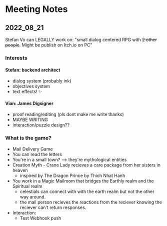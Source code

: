 # Meeting Notes

## 2022_08_21

Stefan Vo can LEGALLY work on: "small dialog centered RPG with ~~2 other people~~. Might be publish on Itch.io on PC"

### Interests

#### Stefan: backend architect

* dialog system (probably ink)
* objectives system
* text effects! ✨

#### Vian: James Digsigner

* proof reading/editing (pls dont make me write thanks) 
* MAYBE WRITING
* interaction/puzzle design??

### What is the game?

* Mail Delivery Game
* You can read the letters
* You're in a small town? --> they're mythological entities
* Creation Myth - Crane Lady recieves a care package from her sisters in heaven
  *  inspired by The Dragon Prince by Thich Nhat Hanh
* You work in a Magic Mailroom that bridges the Earthly realm and the Spiritual realm
  * celestials can connect with with the earth realm but not the other way around.
  * the mail person recieves the reactions from the reciever knowing the reciever can't return responses.
* Interaction: 
  * Test Webhook push
